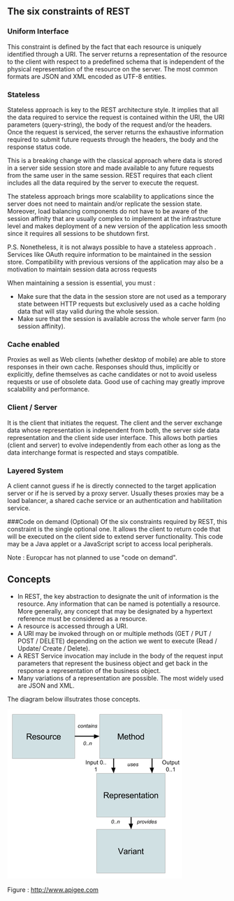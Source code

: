 ## The six constraints of REST
### Uniform Interface

This constraint is defined by the fact that each resource is uniquely identified through a URI. The server returns a representation of the resource to the client with respect to a predefined schema that is independent of the physical representation of the resource on the server. The most common formats are JSON and XML encoded as UTF-8 entities.

### Stateless
Stateless approach is key to the REST architecture style. It implies that all the data required to service the request is contained within the URI, the URI parameters (query-string), the body of the request and/or the headers. Once the request is serviced, the server returns the exhaustive information required to submit future requests through the headers, the body and the response status code.



This is a breaking change with the classical approach where data is stored in a server side session store and made available to any future requests from the same user in the same session. REST requires that each client includes all the data required by the server to execute the request.

The stateless approach brings more scalability to applications since the server does not need to maintain and/or replicate the session state. Moreover, load balancing components do not have to be aware of the session affinity that are usually complex to implement at the infrastructure level and makes deployment of a new version of the application less smooth since it requires all sessions to be shutdown first.


P.S. Nonetheless, it is not always possible to have a stateless approach . Services like OAuth require information to be maintained in the session store. Compatibility with previous versions of the application may also be a motivation to maintain session data across requests

When maintaining a session is essential, you must :
- Make sure that the data in the session store are not used as a temporary state between HTTP requests but exclusively used as a cache holding data that will stay valid during the whole session.
- Make sure that the session is available across the whole server farm (no session affinity).


### Cache enabled
Proxies as well as Web clients (whether desktop of mobile) are able to store responses in their own cache. Responses should thus, implicitly or explicitly, define themselves as cache candidates or not to avoid useless requests or use of obsolete data. Good use of caching may greatly improve scalability and performance.

### Client / Server
It is the client that initiates the request.
The client and the server exchange data whose representation is independent from both, the server side data representation and the client side user interface. This allows both parties (client and server) to evolve independently from each other as long as the data interchange format is respected and stays compatible.

### Layered System
A client cannot guess if he is directly connected to the target application server or if he is served by a proxy server. Usually theses proxies may be a load balancer, a shared cache service or an authentication and habilitation service.


###Code on demand (Optional)
Of the six constraints required by REST, this constraint is the single optional one. It allows the client to return code that will be executed on the client side to extend server functionality. This code may be a Java applet or a JavaScript script to access local peripherals.

Note : Europcar has not planned to use "code on demand".




## Concepts
- In REST, the key abstraction to designate the unit of information is the resource. Any information that can be named is potentially a resource. More generally, any concept that may be designated by a hypertext reference must be considered as a resource.
- A resource is accessed through a URI.
- A URI may be invoked through on or multiple methods (GET / PUT / POST / DELETE) depending on the action we went to execute (Read / Update/ Create / Delete).
- A REST Service invocation may include in the body of the request input parameters that represent the business object and get back in the response a representation of the business object.
- Many variations of a representation are possible. The most widely used are JSON and XML.

The diagram below illsutrates those concepts.

![Concepts REST](rest-concepts.png)

Figure : http://www.apigee.com

